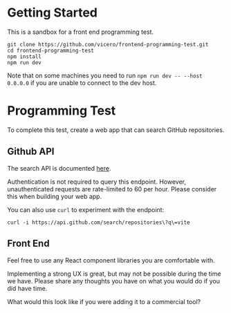 # Getting Started

This is a sandbox for a front end programming test.

```
git clone https://github.com/vicero/frontend-programming-test.git
cd frontend-programming-test
npm install
npm run dev
```

Note that on some machines you need to run `npm run dev -- --host 0.0.0.0` if you are unable to connect to the dev host.

# Programming Test

To complete this test, create a web app that can search GitHub repositories.

## Github API

The search API is documented [here](https://docs.github.com/en/rest/search?apiVersion=2022-11-28#search-repositories).

Authentication is not required to query this endpoint.  However, unauthenticated
requests are rate-limited to 60 per hour.  Please consider this when building your
web app.

You can also use `curl` to experiment with the endpoint:

```
curl -i https://api.github.com/search/repositories\?q\=vite
```

## Front End

Feel free to use any React component libraries you are comfortable with.

Implementing a strong UX is great, but may not be possible during the time we have.
Please share any thoughts you have on what you would do if you did have time.

What would this look like if you were adding it to a commercial tool?